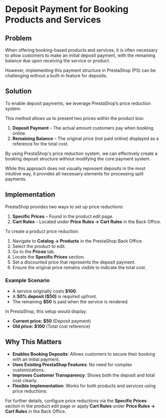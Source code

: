 # Deposit Payment for Booking Products and Services

## Problem
When offering booking-based products and services, 
it is often necessary to allow customers to make an initial deposit payment, 
with the remaining balance due upon receiving the service or product. 

However, 
implementing this payment structure in PrestaShop (PS) can be challenging without a built-in feature for deposits.

## Solution
To enable deposit payments, 
we leverage PrestaShop’s price reduction system. 

This method allows us to present two prices within the product box:

1. **Deposit Payment** – The actual amount customers pay when booking online.
2. **Remaining Balance** – The original price (not paid online) displayed as a reference for the total cost.

By using PrestaShop's price reduction system, 
we can effectively create a booking deposit structure without modifying the core payment system. 

While this approach does not visually represent deposits in the most intuitive way, 
it provides all necessary elements for processing split payments.

## Implementation
PrestaShop provides two ways to set up price reductions:

1. **Specific Prices** – Found in the product edit page.
2. **Cart Rules** – Located under **Price Rules → Cart Rules** in the Back Office.

To create a product price reduction:

1. Navigate to **Catalog → Products** in the PrestaShop Back Office.
2. Select the product to edit.
3. Go to the **Prices** tab.
4. Locate the **Specific Prices** section.
5. Set a discounted price that represents the deposit payment.
6. Ensure the original price remains visible to indicate the total cost.

### Example Scenario
- A service originally costs **$100**.
- A **50% deposit ($50)** is required upfront.
- The remaining **$50** is paid when the service is rendered.

In PrestaShop, this setup would display:
- **Current price: $50** (Deposit payment)
- **Old price: $100** (Total cost reference)

## Why This Matters
- **Enables Booking Deposits**: Allows customers to secure their booking with an initial payment.
- **Uses Existing PrestaShop Features**: No need for complex customizations.
- **Improves Customer Transparency**: Shows both the deposit and total cost clearly.
- **Flexible Implementation**: Works for both products and services using price reductions.

For further details, configure price reductions via the **Specific Prices** section in the product edit page or apply **Cart Rules** under **Price Rules → Cart Rules** in the Back Office.
